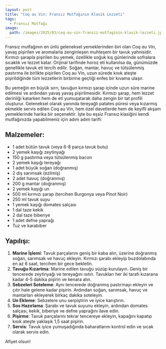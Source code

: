 ```yaml
---
layout: post
title: "Coq au Vin: Fransız Mutfağının Klasik Lezzeti"
tags:
  - Fransız Mutfağı
image: 
  path: /images/2025/03/coq-au-vin-fransiz-mutfaginin-klasik-lezzeti.jpg
---
```


Fransız mutfağının en ünlü geleneksel yemeklerinden biri olan *Coq au Vin*, yavaş pişirilen ve aromalarla zenginleşen muhteşem bir tavuk yahnisidir. Kırmızı şarapla pişirilen bu yemek, özellikle soğuk kış günlerinde sofralara sıcaklık ve lezzet katar. Orijinal tarifinde horoz eti kullanılsa da, günümüzde genellikle tavuk eti tercih edilir. Soğan, mantar, havuç ve tütsülenmiş pastırma ile birlikte pişirilen Coq au Vin, uzun sürede kısık ateşte pişirildiğinde tüm lezzetlerin birbirine geçtiği enfes bir kıvama ulaşır.

Bu yemeğin en büyük sırrı, tavuğun kırmızı şarap içinde uzun süre marine edilmesi ve ardından yavaş yavaş pişirilmesidir. Kırmızı şarap, hem lezzet derinliği katarken hem de eti yumuşatarak daha zengin bir tat profili oluşturur. Geleneksel olarak yanında tereyağlı patates püresi veya kızarmış ekmekle servis edilen Coq au Vin, hem özel davetlerde hem de keyifli akşam yemeklerinde harika bir seçenektir. İşte bu eşsiz Fransız klasiğini kendi mutfağınızda yapabilmeniz için adım adım tarifi:

## Malzemeler:

- 1 adet bütün tavuk (veya 6-8 parça tavuk butu)
- 2 yemek kaşığı zeytinyağı
- 150 g pastırma veya tütsülenmiş bacon
- 2 yemek kaşığı tereyağı
- 1 adet büyük soğan (doğranmış)
- 2 diş sarımsak (ezilmiş)
- 2 adet havuç (doğranmış)
- 200 g mantar (doğranmış)
- 2 yemek kaşığı un
- 500 ml kırmızı şarap (tercihen Burgonya veya Pinot Noir)
- 250 ml tavuk suyu
- 1 yemek kaşığı domates salçası
- 1 dal taze kekik
- 2 dal taze biberiye
- 1 adet defne yaprağı
- Tuz ve karabiber

## Yapılışı:

1. **Marine İşlemi**: Tavuk parçalarını geniş bir kaba alın, üzerine doğranmış soğan, sarımsak ve havuç ekleyin. Kırmızı şarabı ekleyip buzdolabında en az 6 saat, tercihen bir gece bekletin.
2. **Tavuğu Kızartma**: Marine edilen tavuğu süzüp kurulayın. Geniş bir tencerede zeytinyağı ve tereyağını ısıtın. Tavukları her iki tarafı kızarana kadar 4-5 dakika pişirin ve kenara alın.
3. **Sebzeleri Soteleme**: Aynı tencerede doğranmış pastırmayı ekleyin ve çıtır hale gelene kadar pişirin. Ardından soğan, sarımsak, havuç ve mantarları ekleyerek birkaç dakika soteleyin.
4. **Un Ekleme**: Sebzelere unu serpiştirin ve iyice karıştırın.
5. **Sos Hazırlama**: Şarabı ve tavuk suyunu ekleyin, ardından domates salçası, kekik, biberiye ve defne yaprağını ilave edin.
6. **Pişirme**: Tavuk parçalarını tekrar tencereye ekleyin, kapağını kapatıp kısık ateşte yaklaşık 1,5 saat pişirin.
7. **Servis**: Tavuk iyice yumuşadığında baharatlarını kontrol edin ve sıcak olarak servis edin.

Afiyet olsun!